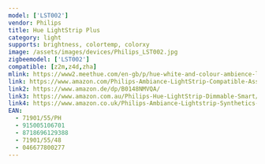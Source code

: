 ```yaml
---
model: ['LST002']
vendor: Philips
title: Hue LightStrip Plus
category: light
supports: brightness, colortemp, colorxy
image: /assets/images/devices/Philips_LST002.jpg
zigbeemodel: ['LST002']
compatible: [z2m,z4d,zha]
mlink: https://www2.meethue.com/en-gb/p/hue-white-and-colour-ambience-lightstrip-plus/7190155PH
link: https://www.amazon.com/Philips-Ambiance-LightStrip-Compatible-Assistant/dp/B0167H33DU/
link2: https://www.amazon.de/dp/B0148NMVQA/
link3: https://www.amazon.com.au/Philips-Hue-LightStrip-Dimmable-Smart/dp/B072HHXLKR/
link4: https://www.amazon.co.uk/Philips-Ambiance-Lightstrip-Synthetics-Colour/dp/B0148NMVQA/
EAN: 
  - 71901/55/PH
  - 915005106701
  - 8718696129388
  - 71901/55/48
  - 046677800277
---
```

